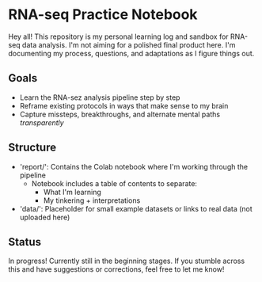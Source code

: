 # RNA-seq Practice Notebook

Hey all! This repository is my personal learning log and sandbox for RNA-seq data analysis.
I'm not aiming for a polished final product here. I'm documenting my process, questions, and adaptations as I figure things out.

## Goals
- Learn the RNA-sez analysis pipeline step by step
- Reframe existing protocols in ways that make sense to my brain
- Capture missteps, breakthroughs, and alternate mental paths _transparently_

## Structure
- 'report/': Contains the Colab notebook where I'm working through the pipeline
    - Notebook includes a table of contents to separate:
        - What I'm learning
        - My tinkering + interpretations
- 'data/': Placeholder for small example datasets or links to real data (not uploaded here)
## Status
In progress! Currently still in the beginning stages. 
If you stumble across this and have suggestions or corrections, feel free to let me know!

